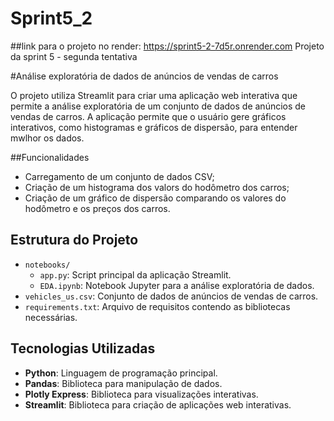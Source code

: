 # Sprint5_2
##link para o projeto no render: https://sprint5-2-7d5r.onrender.com
 Projeto da sprint 5 - segunda tentativa

 #Análise exploratória de dados de anúncios de vendas de carros

O projeto utiliza Streamlit para criar uma aplicação web interativa que permite a análise exploratória de um conjunto de dados de anúncios de vendas de carros. A aplicação permite que o usuário gere gráficos interativos, como histogramas e gráficos de dispersão, para entender mwlhor os dados. 

##Funcionalidades
- Carregamento de um conjunto de dados CSV;
- Criação de um histograma dos valors do hodômetro dos carros;
- Criação de um gráfico de dispersão comparando os valores do hodômetro e os preços dos carros.

## Estrutura do Projeto

- `notebooks/`
  - `app.py`: Script principal da aplicação Streamlit.
  - `EDA.ipynb`: Notebook Jupyter para a análise exploratória de dados.
- `vehicles_us.csv`: Conjunto de dados de anúncios de vendas de carros.
- `requirements.txt`: Arquivo de requisitos contendo as bibliotecas necessárias.

## Tecnologias Utilizadas

- **Python**: Linguagem de programação principal.
- **Pandas**: Biblioteca para manipulação de dados.
- **Plotly Express**: Biblioteca para visualizações interativas.
- **Streamlit**: Biblioteca para criação de aplicações web interativas.


